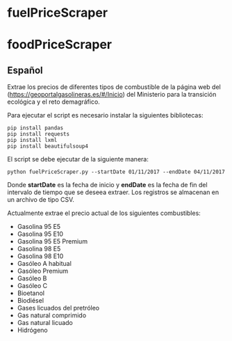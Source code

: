 # fuelPriceScraper
# foodPriceScraper
## Español

Extrae los precios de diferentes tipos de combustible de la página web del (https://geoportalgasolineras.es/#/Inicio) del Ministerio para la transición ecológica y el reto demagráfico.

Para ejecutar el script es necesario instalar la siguientes bibliotecas:
```
pip install pandas
pip install requests
pip install lxml
pip install beautifulsoup4
```

El script se debe ejecutar de la siguiente manera:
```
python fuelPriceScraper.py --startDate 01/11/2017 --endDate 04/11/2017
```

Donde **startDate** es la fecha de inicio y **endDate** es la fecha de fin del intervalo de tiempo que se deseea extraer. Los registros se almacenan en un archivo de tipo CSV.

Actualmente extrae el precio actual de los siguientes combustibles:
- Gasolina 95 E5
- Gasolina 95 E10
- Gasolina 95 E5 Premium
- Gasolina 98 E5
- Gasolina 98 E10
- Gasóleo A habitual
- Gasóleo Premium
- Gasóleo B
- Gasóleo C
- Bioetanol
- Biodiésel
- Gases licuados del pretróleo
- Gas natural comprimido
- Gas natural licuado
- Hidrógeno
